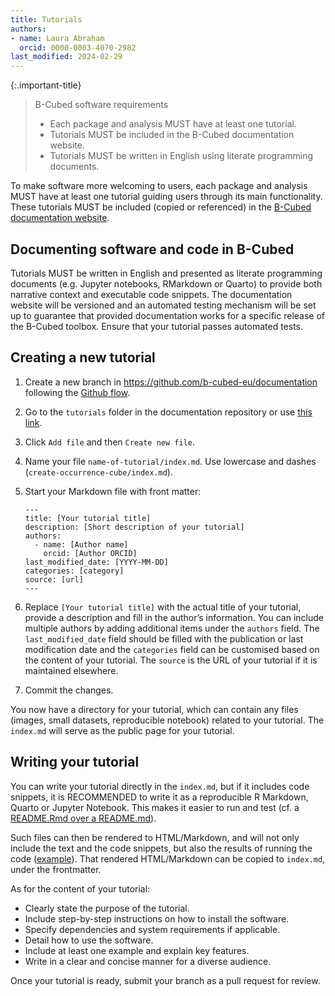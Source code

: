 ```yaml
---
title: Tutorials
authors:
- name: Laura Abraham
  orcid: 0000-0003-4070-2982
last_modified: 2024-02-29
---
```


{:.important-title}
> B-Cubed software requirements
> 
> - Each package and analysis MUST have at least one tutorial.
> - Tutorials MUST be included in the B-Cubed documentation website.
> - Tutorials MUST be written in English using literate programming documents. 

To make software more welcoming to users, each package and analysis MUST have at least one tutorial guiding users through its main functionality. These tutorials MUST be included (copied or referenced) in the [B-Cubed documentation website](https://docs.b-cubed.eu/).

## Documenting software and code in B-Cubed

Tutorials MUST be written in English and presented as literate programming documents (e.g. Jupyter notebooks, RMarkdown or Quarto) to provide both narrative context and executable code snippets. The documentation website will be versioned and an automated testing mechanism will be set up to guarantee that provided documentation works for a specific release of the B-Cubed toolbox. Ensure that your tutorial passes automated tests.

## Creating a new tutorial

1. Create a new branch in <https://github.com/b-cubed-eu/documentation> following the [Github flow](/dev-guide/code-collaboration/#github-flow). 
2. Go to the `tutorials` folder in the documentation repository or use [this link](https://github.com/b-cubed-eu/documentation/tree/main/tutorials).
3. Click `Add file` and then `Create new file`.
4. Name your file `name-of-tutorial/index.md`. Use lowercase and dashes (`create-occurrence-cube/index.md`).
5. Start your Markdown file with front matter:

    ```
    ---
    title: [Your tutorial title]
    description: [Short description of your tutorial]
    authors:
      - name: [Author name]
        orcid: [Author ORCID]
    last_modified_date: [YYYY-MM-DD]
    categories: [category]
    source: [url]
    ---
    ```

6. Replace `[Your tutorial title]` with the actual title of your tutorial, provide a description and fill in the author’s information. You can include multiple authors by adding additional items under the `authors` field. The `last_modified_date` field should be filled with the publication or last modification date and the `categories` field can be customised based on the content of your tutorial. The `source` is the URL of your tutorial if it is maintained elsewhere. 
7. Commit the changes.

You now have a directory for your tutorial, which can contain any files (images, small datasets, reproducible notebook) related to your tutorial. The `index.md` will serve as the public page for your tutorial.

## Writing your tutorial

You can write your tutorial directly in the `index.md`, but if it includes code snippets, it is RECOMMENDED to write it as a reproducible R Markdown, Quarto or Jupyter Notebook. This makes it easier to run and test (cf. a [README.Rmd over a README.md](/dev-guide/r-packages/#readme)).

Such files can then be rendered to HTML/Markdown, and will not only include the text and the code snippets, but also the results of running the code ([example](https://docs.ropensci.org/frictionless/articles/frictionless.html)). That rendered HTML/Markdown can be copied to `index.md`, under the frontmatter.

As for the content of your tutorial:

- Clearly state the purpose of the tutorial.
- Include step-by-step instructions on how to install the software. 
- Specify dependencies and system requirements if applicable.
- Detail how to use the software.
- Include at least one example and explain key features.
- Write in a clear and concise manner for a diverse audience.

Once your tutorial is ready, submit your branch as a pull request for review.
